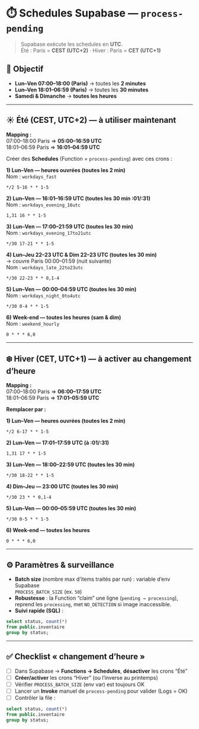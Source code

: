 

# ⏱️ Schedules Supabase — `process-pending`

> Supabase exécute les schedules en **UTC**.  
> Été : Paris = **CEST (UTC+2)** · Hiver : Paris = **CET (UTC+1)**

## 🎯 Objectif
- **Lun–Ven 07:00–18:00 (Paris)** → toutes les **2 minutes**
- **Lun–Ven 18:01–06:59 (Paris)** → toutes les **30 minutes**
- **Samedi & Dimanche** → **toutes les heures**

---

## ☀️ Été (CEST, UTC+2) — à utiliser maintenant

**Mapping :**  
07:00–18:00 Paris ⇒ **05:00–16:59 UTC**  
18:01–06:59 Paris ⇒ **16:01–04:59 UTC**

Créer des **Schedules** (Function = `process-pending`) avec ces crons :

**1) Lun–Ven — heures ouvrées (toutes les 2 min)**  
Nom : `workdays_fast`
```
*/2 5-16 * * 1-5
```

**2) Lun–Ven — 16:01–16:59 UTC (toutes les 30 min :01/:31)**  
Nom : `workdays_evening_16utc`
```
1,31 16 * * 1-5
```

**3) Lun–Ven — 17:00–21:59 UTC (toutes les 30 min)**  
Nom : `workdays_evening_17to21utc`
```
*/30 17-21 * * 1-5
```

**4) Lun–Jeu 22–23 UTC & Dim 22–23 UTC (toutes les 30 min)**  
→ couvre Paris 00:00–01:59 (nuit suivante)  
Nom : `workdays_late_22to23utc`
```
*/30 22-23 * * 0,1-4
```

**5) Lun–Ven — 00:00–04:59 UTC (toutes les 30 min)**  
Nom : `workdays_night_0to4utc`
```
*/30 0-4 * * 1-5
```

**6) Week-end — toutes les heures (sam & dim)**  
Nom : `weekend_hourly`
```
0 * * * 6,0
```

---

## ❄️ Hiver (CET, UTC+1) — à activer au changement d’heure

**Mapping :**  
07:00–18:00 Paris ⇒ **06:00–17:59 UTC**  
18:01–06:59 Paris ⇒ **17:01–05:59 UTC**

**Remplacer par :**

**1) Lun–Ven — heures ouvrées (toutes les 2 min)**
```
*/2 6-17 * * 1-5
```

**2) Lun–Ven — 17:01–17:59 UTC (à :01/:31)**
```
1,31 17 * * 1-5
```

**3) Lun–Ven — 18:00–22:59 UTC (toutes les 30 min)**
```
*/30 18-22 * * 1-5
```

**4) Dim–Jeu — 23:00 UTC (toutes les 30 min)**
```
*/30 23 * * 0,1-4
```

**5) Lun–Ven — 00:00–05:59 UTC (toutes les 30 min)**
```
*/30 0-5 * * 1-5
```

**6) Week-end — toutes les heures**
```
0 * * * 6,0
```

---

## ⚙️ Paramètres & surveillance

- **Batch size** (nombre max d’items traités par run) : variable d’env Supabase  
  `PROCESS_BATCH_SIZE` (ex. `50`)
- **Robustesse** : la Function “claim” une ligne (`pending → processing`), reprend les `processing`, met `NO_DETECTION` si image inaccessible.
- **Suivi rapide (SQL)** :
```sql
select status, count(*) 
from public.inventaire 
group by status;
```

---

## ✅ Checklist « changement d’heure »

- [ ] Dans Supabase → **Functions → Schedules**, **désactiver** les crons “Été”
- [ ] **Créer/activer** les crons “Hiver” (ou l’inverse au printemps)
- [ ] Vérifier `PROCESS_BATCH_SIZE` (env var) est toujours OK
- [ ] Lancer un **Invoke** manuel de `process-pending` pour valider (Logs = OK)
- [ ] Contrôler la file :
```sql
select status, count(*) 
from public.inventaire 
group by status;
```
